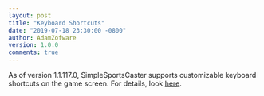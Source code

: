 ```yaml
---
layout: post
title: "Keyboard Shortcuts"
date: "2019-07-18 23:30:00 -0800"
author: AdamZofware
version: 1.0.0
comments: true
---
```


As of version 1.1.117.0, SimpleSportsCaster supports customizable keyboard shortcuts on the game screen. For details, look [here](/help/keyboard-shortcuts).

